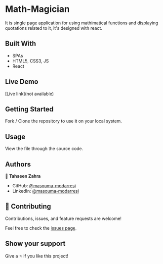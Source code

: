 # Math-Magician
It is single page application for using mathimatical functions and displaying quotations related to it, it's designed with react.

## Built With

- SPAs
- HTML5, CSS3, JS
- React

<!-- ## Project Name -->


<!-- ## Workflow screen

- Desktop View of home page

![screenshot]()

- Mobile view of About page

![screenshot]() -->


## Live Demo

[Live link](not available)

## Getting Started

Fork / Clone the repository to use it on your local system.

## Usage

View the file through the source code.

## Authors

👤 **Tahseen Zahra**

- GitHub: [@masouma-modarresi](https://github.com/masouma864)
- LinkedIn: [@masouma-modarresi](https://www.linkedin.com/in/masouma-modarresi/)


## 🤝 Contributing

Contributions, issues, and feature requests are welcome!

Feel free to check the [issues page](https://github.com/Masouma864/math-Magician-App/issues).

## Show your support

Give a ⭐️ if you like this project!